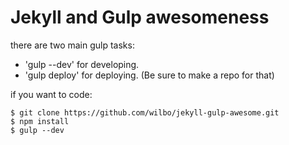 # Jekyll and Gulp awesomeness

there are two main gulp tasks:
- 'gulp --dev' for developing.
- 'gulp deploy' for deploying. (Be sure to make a repo for that)

if you want to code:

	$ git clone https://github.com/wilbo/jekyll-gulp-awesome.git
	$ npm install
	$ gulp --dev
